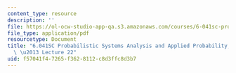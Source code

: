 ```yaml
---
content_type: resource
description: ''
file: https://ol-ocw-studio-app-qa.s3.amazonaws.com/courses/6-041sc-probabilistic-systems-analysis-and-applied-probability-fall-2013/f57041f47265f3628112c8d3ffc8d3b7_MIT6_041SCF13_lec22_300k.mp4.pdf
file_type: application/pdf
resourcetype: Document
title: "6.041SC Probabilistic Systems Analysis and Applied Probability, Fall 2013Transcript\
  \ \u2013 Lecture 22"
uid: f57041f4-7265-f362-8112-c8d3ffc8d3b7
---
```

